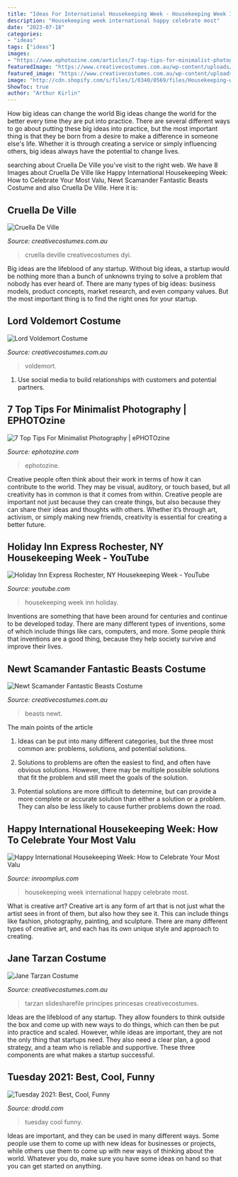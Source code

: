 ```yaml
---
title: "Ideas For International Housekeeping Week - Housekeeping Week International Happy Celebrate Most"
description: "Housekeeping week international happy celebrate most"
date: "2023-07-18"
categories:
- "ideas"
tags: ["ideas"]
images:
- "https://www.ephotozine.com/articles/7-top-tips-for-minimalist-photography-24040/images/xlg_P1000097_1518691963.jpg"
featuredImage: "https://www.creativecostumes.com.au/wp-content/uploads/2012/12/Cruella-De-Ville-677x1024.jpg"
featured_image: "https://www.creativecostumes.com.au/wp-content/uploads/2017/03/oldemort-768x1024.jpg"
image: "http://cdn.shopify.com/s/files/1/0340/0569/files/Housekeeping-week_promo_linkedin2_1024x1024.jpg?v=1536764998"
ShowToc: true
author: "Arthur Kirlin"
---
```



How big ideas can change the world
Big ideas change the world for the better every time they are put into practice. There are several different ways to go about putting these big ideas into practice, but the most important thing is that they be born from a desire to make a difference in someone else's life. Whether it is through creating a service or simply influencing others, big ideas always have the potential to change lives.

	

		
searching about Cruella De Ville you've visit to the right web. We have 8 Images about Cruella De Ville like Happy International Housekeeping Week: How to Celebrate Your Most Valu, Newt Scamander Fantastic Beasts Costume and also Cruella De Ville. Here it is:
		
    
## Cruella De Ville

<img loading=lazy src="https://www.creativecostumes.com.au/wp-content/uploads/2012/12/Cruella-De-Ville-677x1024.jpg" onerror="this.onerror=null;this.src='https://tse3.mm.bing.net/th?id=OIP.7r2o1gdC5aIl3fskKJ1ZbwHaLM&amp;pid=15.1';" alt="Cruella De Ville">

_Source: creativecostumes.com.au_

>cruella deville creativecostumes dyi. 

	

Big ideas are the lifeblood of any startup. Without big ideas, a startup would be nothing more than a bunch of unknowns trying to solve a problem that nobody has ever heard of. There are many types of big ideas: business models, product concepts, market research, and even company values. But the most important thing is to find the right ones for your startup.

    
## Lord Voldemort Costume

<img loading=lazy src="https://www.creativecostumes.com.au/wp-content/uploads/2017/03/oldemort-768x1024.jpg" onerror="this.onerror=null;this.src='https://tse3.mm.bing.net/th?id=OIP.zll51iXxSF_JFQx9wf8QHAHaJ4&amp;pid=15.1';" alt="Lord Voldemort Costume">

_Source: creativecostumes.com.au_

>voldemort. 

	

1. Use social media to build relationships with customers and potential partners.

    
## 7 Top Tips For Minimalist Photography | EPHOTOzine

<img loading=lazy src="https://www.ephotozine.com/articles/7-top-tips-for-minimalist-photography-24040/images/xlg_P1000097_1518691963.jpg" onerror="this.onerror=null;this.src='https://tse4.mm.bing.net/th?id=OIP.rZXbGGxmXyoew85Km-kkHgHaE8&amp;pid=15.1';" alt="7 Top Tips For Minimalist Photography | ePHOTOzine">

_Source: ephotozine.com_

>ephotozine. 

	

Creative people often think about their work in terms of how it can contribute to the world. They may be visual, auditory, or touch based, but all creativity has in common is that it comes from within. Creative people are important not just because they can create things, but also because they can share their ideas and thoughts with others. Whether it’s through art, activism, or simply making new friends, creativity is essential for creating a better future.

    
## Holiday Inn Express Rochester, NY Housekeeping Week - YouTube

<img loading=lazy src="https://i.ytimg.com/vi/gSwFo-_KgI0/hqdefault.jpg" onerror="this.onerror=null;this.src='https://tse3.mm.bing.net/th?id=OIP.R2AKA3Qogtjqiwx8RxaMcgHaFj&amp;pid=15.1';" alt="Holiday Inn Express Rochester, NY Housekeeping Week - YouTube">

_Source: youtube.com_

>housekeeping week inn holiday. 

	

Inventions are something that have been around for centuries and continue to be developed today. There are many different types of inventions, some of which include things like cars, computers, and more. Some people think that inventions are a good thing, because they help society survive and improve their lives.

    
## Newt Scamander Fantastic Beasts Costume

<img loading=lazy src="https://www.creativecostumes.com.au/wp-content/uploads/2018/07/CC_April_18_227-768x1024.jpg" onerror="this.onerror=null;this.src='https://tse3.mm.bing.net/th?id=OIP.VlNQ0mysPlBihZUhY5OCaAHaJ4&amp;pid=15.1';" alt="Newt Scamander Fantastic Beasts Costume">

_Source: creativecostumes.com.au_

>beasts newt. 

	

The main points of the article
1. Ideas can be put into many different categories, but the three most common are: problems, solutions, and potential solutions.
2. Solutions to problems are often the easiest to find, and often have obvious solutions. However, there may be multiple possible solutions that fit the problem and still meet the goals of the solution.

3. Potential solutions are more difficult to determine, but can provide a more complete or accurate solution than either a solution or a problem. They can also be less likely to cause further problems down the road.

    
## Happy International Housekeeping Week: How To Celebrate Your Most Valu

<img loading=lazy src="http://cdn.shopify.com/s/files/1/0340/0569/files/Housekeeping-week_promo_linkedin2_1024x1024.jpg?v=1536764998" onerror="this.onerror=null;this.src='https://tse1.mm.bing.net/th?id=OIP.5dkAuOELqrJFbAIHuLXi4gHaD4&amp;pid=15.1';" alt="Happy International Housekeeping Week: How to Celebrate Your Most Valu">

_Source: inroomplus.com_

>housekeeping week international happy celebrate most. 

	

What is creative art?
Creative art is any form of art that is not just what the artist sees in front of them, but also how they see it. This can include things like fashion, photography, painting, and sculpture. There are many different types of creative art, and each has its own unique style and approach to creating.

    
## Jane Tarzan Costume

<img loading=lazy src="https://www.creativecostumes.com.au/wp-content/uploads/2018/07/CC_April_18_162-768x1024.jpg" onerror="this.onerror=null;this.src='https://tse3.mm.bing.net/th?id=OIP.rOEhoOk5CZ20X8ouqhXODwHaJ4&amp;pid=15.1';" alt="Jane Tarzan Costume">

_Source: creativecostumes.com.au_

>tarzan slidesharefile principes princesas creativecostumes. 

	

Ideas are the lifeblood of any startup. They allow founders to think outside the box and come up with new ways to do things, which can then be put into practice and scaled. However, while ideas are important, they are not the only thing that startups need. They also need a clear plan, a good strategy, and a team who is reliable and supportive. These three components are what makes a startup successful.

    
## Tuesday 2021: Best, Cool, Funny

<img loading=lazy src="https://www.drodd.com/images16/tuesday2.png" onerror="this.onerror=null;this.src='https://tse4.mm.bing.net/th?id=OIP.a130S90a3F9U7_7CRMpOigHaCe&amp;pid=15.1';" alt="Tuesday 2021: Best, Cool, Funny">

_Source: drodd.com_

>tuesday cool funny. 

	

Ideas are important, and they can be used in many different ways. Some people use them to come up with new ideas for businesses or projects, while others use them to come up with new ways of thinking about the world. Whatever you do, make sure you have some ideas on hand so that you can get started on anything.

